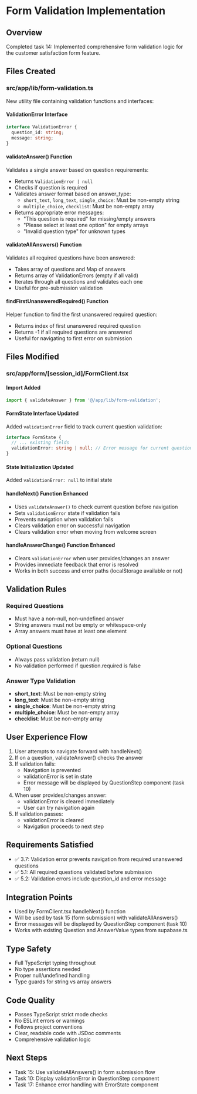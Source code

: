 # Form Validation Implementation

## Overview
Completed task 14: Implemented comprehensive form validation logic for the customer satisfaction form feature.

## Files Created

### src/app/lib/form-validation.ts
New utility file containing validation functions and interfaces:

#### ValidationError Interface
```typescript
interface ValidationError {
  question_id: string;
  message: string;
}
```

#### validateAnswer() Function
Validates a single answer based on question requirements:
- Returns `ValidationError | null`
- Checks if question is required
- Validates answer format based on answer_type:
  - `short_text`, `long_text`, `single_choice`: Must be non-empty string
  - `multiple_choice`, `checklist`: Must be non-empty array
- Returns appropriate error messages:
  - "This question is required" for missing/empty answers
  - "Please select at least one option" for empty arrays
  - "Invalid question type" for unknown types

#### validateAllAnswers() Function
Validates all required questions have been answered:
- Takes array of questions and Map of answers
- Returns array of ValidationErrors (empty if all valid)
- Iterates through all questions and validates each one
- Useful for pre-submission validation

#### findFirstUnansweredRequired() Function
Helper function to find the first unanswered required question:
- Returns index of first unanswered required question
- Returns -1 if all required questions are answered
- Useful for navigating to first error on submission

## Files Modified

### src/app/form/[session_id]/FormClient.tsx

#### Import Added
```typescript
import { validateAnswer } from '@/app/lib/form-validation';
```

#### FormState Interface Updated
Added `validationError` field to track current question validation:
```typescript
interface FormState {
  // ... existing fields
  validationError: string | null; // Error message for current question validation
}
```

#### State Initialization Updated
Added `validationError: null` to initial state

#### handleNext() Function Enhanced
- Uses `validateAnswer()` to check current question before navigation
- Sets `validationError` state if validation fails
- Prevents navigation when validation fails
- Clears validation error on successful navigation
- Clears validation error when moving from welcome screen

#### handleAnswerChange() Function Enhanced
- Clears `validationError` when user provides/changes an answer
- Provides immediate feedback that error is resolved
- Works in both success and error paths (localStorage available or not)

## Validation Rules

### Required Questions
- Must have a non-null, non-undefined answer
- String answers must not be empty or whitespace-only
- Array answers must have at least one element

### Optional Questions
- Always pass validation (return null)
- No validation performed if question.required is false

### Answer Type Validation
- **short_text**: Must be non-empty string
- **long_text**: Must be non-empty string
- **single_choice**: Must be non-empty string
- **multiple_choice**: Must be non-empty array
- **checklist**: Must be non-empty array

## User Experience Flow

1. User attempts to navigate forward with handleNext()
2. If on a question, validateAnswer() checks the answer
3. If validation fails:
   - Navigation is prevented
   - validationError is set in state
   - Error message will be displayed by QuestionStep component (task 10)
4. When user provides/changes answer:
   - validationError is cleared immediately
   - User can try navigation again
5. If validation passes:
   - validationError is cleared
   - Navigation proceeds to next step

## Requirements Satisfied
- ✅ 3.7: Validation error prevents navigation from required unanswered questions
- ✅ 5.1: All required questions validated before submission
- ✅ 5.2: Validation errors include question_id and error message

## Integration Points
- Used by FormClient.tsx handleNext() function
- Will be used by task 15 (form submission) with validateAllAnswers()
- Error messages will be displayed by QuestionStep component (task 10)
- Works with existing Question and AnswerValue types from supabase.ts

## Type Safety
- Full TypeScript typing throughout
- No type assertions needed
- Proper null/undefined handling
- Type guards for string vs array answers

## Code Quality
- Passes TypeScript strict mode checks
- No ESLint errors or warnings
- Follows project conventions
- Clear, readable code with JSDoc comments
- Comprehensive validation logic

## Next Steps
- Task 15: Use validateAllAnswers() in form submission flow
- Task 10: Display validationError in QuestionStep component
- Task 17: Enhance error handling with ErrorState component
